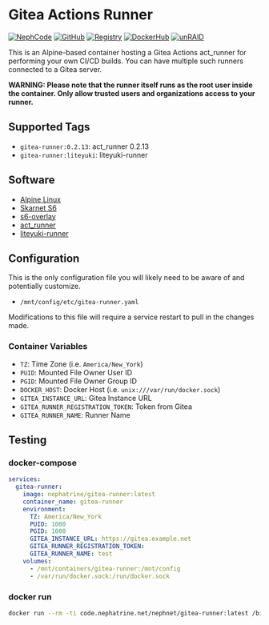 <!--
SPDX-FileCopyrightText: 2023-2025 Daniel Wolf <nephatrine@gmail.com>
SPDX-License-Identifier: ISC
-->

# Gitea Actions Runner

[![NephCode](https://img.shields.io/static/v1?label=Git&message=NephCode&color=teal)](https://code.nephatrine.net/NephNET/docker-gitea-act)
[![GitHub](https://img.shields.io/static/v1?label=Git&message=GitHub&color=teal)](https://github.com/nephatrine/docker-gitea-act)
[![Registry](https://img.shields.io/static/v1?label=OCI&message=NephCode&color=blue)](https://code.nephatrine.net/NephNET/-/packages/container/gitea-runner/latest)
[![DockerHub](https://img.shields.io/static/v1?label=OCI&message=DockerHub&color=blue)](https://hub.docker.com/repository/docker/nephatrine/gitea-runner/general)
[![unRAID](https://img.shields.io/static/v1?label=unRAID&message=template&color=orange)](https://code.nephatrine.net/NephNET/unraid-containers)

This is an Alpine-based container hosting a Gitea Actions act_runner for
performing your own CI/CD builds. You can have multiple such runners connected
to a Gitea server.

**WARNING: Please note that the runner itself runs as the root user inside the
container. Only allow trusted users and organizations access to your runner.**

## Supported Tags

- `gitea-runner:0.2.13`: act_runner 0.2.13
- `gitea-runner:liteyuki`: liteyuki-runner

## Software

- [Alpine Linux](https://alpinelinux.org/)
- [Skarnet S6](https://skarnet.org/software/s6/)
- [s6-overlay](https://github.com/just-containers/s6-overlay)
- [act_runner](https://gitea.com/gitea/act_runner)
- [liteyuki-runner](https://github.com/snowykami/liteyuki-runner)

## Configuration

This is the only configuration file you will likely need to be aware of and
potentially customize.

- `/mnt/config/etc/gitea-runner.yaml`

Modifications to this file will require a service restart to pull in the changes
made.

### Container Variables

- `TZ`: Time Zone (i.e. `America/New_York`)
- `PUID`: Mounted File Owner User ID
- `PGID`: Mounted File Owner Group ID
- `DOCKER_HOST`: Docker Host (i.e. `unix:///var/run/docker.sock`)
- `GITEA_INSTANCE_URL`: Gitea Instance URL
- `GITEA_RUNNER_REGISTRATION_TOKEN`: Token from Gitea
- `GITEA_RUNNER_NAME`: Runner Name

## Testing

### docker-compose

```yaml
services:
  gitea-runner:
    image: nephatrine/gitea-runner:latest
    container_name: gitea-runner
    environment:
      TZ: America/New_York
      PUID: 1000
      PGID: 1000
      GITEA_INSTANCE_URL: https://gitea.example.net
      GITEA_RUNNER_REGISTRATION_TOKEN:
      GITEA_RUNNER_NAME: test
    volumes:
      - /mnt/containers/gitea-runner:/mnt/config
      - /var/run/docker.sock:/run/docker.sock
```

### docker run

```bash
docker run --rm -ti code.nephatrine.net/nephnet/gitea-runner:latest /bin/bash
```
